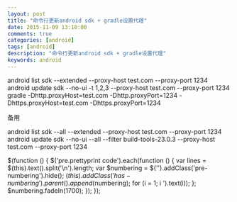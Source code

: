```yaml
---
layout: post
title: "命令行更新android sdk + gradle设置代理"
date: 2015-11-09 13:10:00 
comments: true
categories: [android]
tags: [android]
description: "命令行更新android sdk + gradle设置代理"
keywords: android
---
```



 
  android list sdk --extended --proxy-host test.com --proxy-port 1234
  android update sdk --no-ui -t 1,2,3 --proxy-host test.com --proxy-port 1234
  gradle -Dhttp.proxyHost=test.com -Dhttp.proxyPort=1234 -Dhttps.proxyHost=test.com -Dhttps.proxyPort=1234
  
   
    
   
  
  
   备用
  
  android list sdk --all --extended --proxy-host test.com --proxy-port 1234
  android update sdk --no-ui --all --filter build-tools-23.0.3 --proxy-host test.com --proxy-port 1234
 
 
  $(function () {
                $('pre.prettyprint code').each(function () {
                    var lines = $(this).text().split('\n').length;
                    var $numbering = $('').addClass('pre-numbering').hide();
                    $(this).addClass('has-numbering').parent().append($numbering);
                    for (i = 1; i ').text(i));
                    };
                    $numbering.fadeIn(1700);
                });
            });
 


